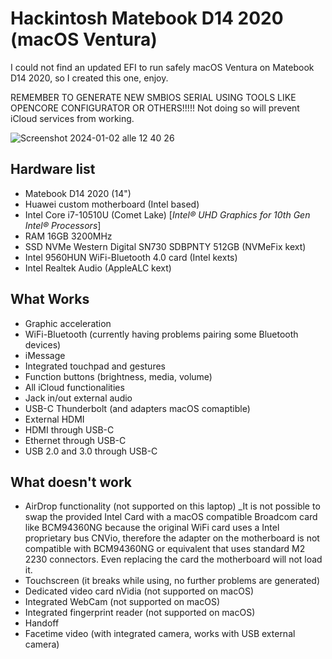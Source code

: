 # Hackintosh Matebook D14 2020 (macOS Ventura)

I could not find an updated EFI to run safely macOS Ventura on Matebook D14 2020, so I created this one, enjoy.

REMEMBER TO GENERATE NEW SMBIOS SERIAL USING TOOLS LIKE OPENCORE CONFIGURATOR OR OTHERS!!!!!
Not doing so will prevent iCloud services from working.

![Screenshot 2024-01-02 alle 12 40 26](https://github.com/Rallo00/Hackintosh-MatebookD14-2020-Ventura/assets/106067524/5d3eb91e-cf25-493b-95eb-cbf7247cb608)

## Hardware list
* Matebook D14 2020 (14")
* Huawei custom motherboard (Intel based)
* Intel Core i7-10510U (Comet Lake) [_Intel® UHD Graphics for 10th Gen Intel® Processors_]
* RAM 16GB 3200MHz
* SSD NVMe Western Digital SN730 SDBPNTY 512GB (NVMeFix kext)
* Intel 9560HUN WiFi-Bluetooth 4.0 card (Intel kexts)
* Intel Realtek Audio (AppleALC kext)

## What Works
* Graphic acceleration
* WiFi-Bluetooth (currently having problems pairing some Bluetooth devices)
* iMessage
* Integrated touchpad and gestures
* Function buttons (brightness, media, volume)
* All iCloud functionalities
* Jack in/out external audio
* USB-C Thunderbolt (and adapters macOS comaptible)
* External HDMI
* HDMI through USB-C
* Ethernet through USB-C
* USB 2.0 and 3.0 through USB-C

## What doesn't work
* AirDrop functionality (not supported on this laptop)
  _It is not possible to swap the provided Intel Card with a macOS compatible Broadcom card like BCM94360NG because the original WiFi card uses a Intel proprietary bus CNVio, therefore the adapter on the motherboard is not compatible with BCM94360NG or equivalent that uses standard M2 2230 connectors. Even replacing the card the motherboard will not load it.
* Touchscreen (it breaks while using, no further problems are generated)
* Dedicated video card nVidia (not supported on macOS)
* Integrated WebCam (not supported on macOS)
* Integrated fingerprint reader (not supported on macOS)
* Handoff
* Facetime video (with integrated camera, works with USB external camera)
